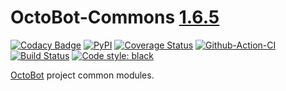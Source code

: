 # OctoBot-Commons [1.6.5](https://github.com/Drakkar-Software/OctoBot-Commons/blob/master/CHANGELOG.md)
[![Codacy Badge](https://api.codacy.com/project/badge/Grade/b31f3ab3511744a5a5ca6b9bb48e77bb)](https://app.codacy.com/gh/Drakkar-Software/OctoBot-Commons?utm_source=github.com&utm_medium=referral&utm_content=Drakkar-Software/OctoBot-Commons&utm_campaign=Badge_Grade_Dashboard)
[![PyPI](https://img.shields.io/pypi/v/OctoBot-Commons.svg)](https://pypi.python.org/pypi/OctoBot-Commons/)
[![Coverage Status](https://coveralls.io/repos/github/Drakkar-Software/OctoBot-Commons/badge.svg?branch=master)](https://coveralls.io/github/Drakkar-Software/OctoBot-Commons?branch=master)
[![Github-Action-CI](https://github.com/Drakkar-Software/OctoBot-Commons/workflows/Github-Action-CI/badge.svg)](https://github.com/Drakkar-Software/OctoBot-Commons/actions)
[![Build Status](https://cloud.drone.io/api/badges/Drakkar-Software/OctoBot-Commons/status.svg)](https://cloud.drone.io/Drakkar-Software/OctoBot-Commons)
[![Code style: black](https://img.shields.io/badge/code%20style-black-000000.svg)](https://github.com/psf/black)

[OctoBot](https://github.com/Drakkar-Software/OctoBot) project common modules.
